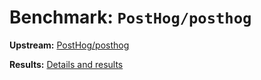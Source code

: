 # Benchmark: `PostHog/posthog`

**Upstream:** [PostHog/posthog](https://github.com/PostHog/posthog)

**Results:** [Details and results](https://depot.dev/benchmark/posthog)
